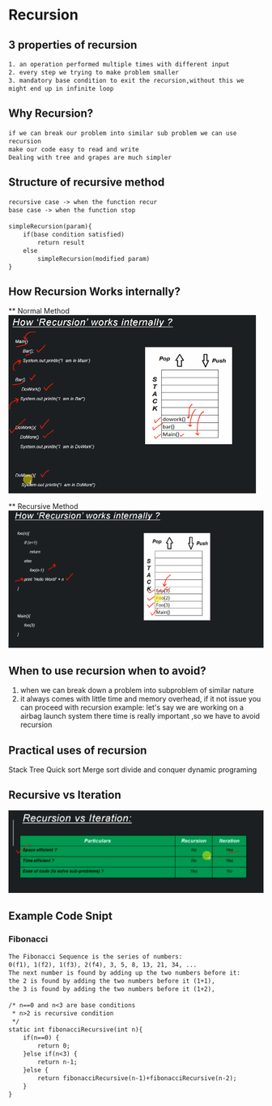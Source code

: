 # Recursion
## 3 properties of recursion
  	1. an operation performed multiple times with different input
	2. every step we trying to make problem smaller
	3. mandatory base condition to exit the recursion,without this we might end up in infinite loop
  
## Why Recursion?
   	if we can break our problem into similar sub problem we can use recursion
	make our code easy to read and write
	Dealing with tree and grapes are much simpler	
   
## Structure of recursive method

  	recursive case -> when the function recur
	base case -> when the function stop
	
	simpleRecursion(param){
		if(base condition satisfied)
			return result
		else
			simpleRecursion(modified param)
	}
  
## How Recursion Works internally?
** Normal Method
![normal-method](/images/02_how-system-executes-normal-method.PNG)

** Recursive Method
![recursive-method](/images/03_how-system-executes-recursive-method.PNG)
	
## When to use recursion when to avoid?
  1. when we can break down a problem into subproblem of similar nature
  2. it always comes with little time and memory overhead, if it not issue you can proceed with recursion
	example: let's say we are working on a airbag launch system there time is really important ,so we have to avoid recursion
  
## Practical uses of recursion
  Stack
  Tree
  Quick sort
  Merge sort 
  divide and conquer
  dynamic programing
  
 ## Recursive vs Iteration
 ![recVsItr](/images/04_recursive-vs-iteration.PNG) 
 
 ## Example Code Snipt
 ### Fibonacci
	The Fibonacci Sequence is the series of numbers:
	0(f1), 1(f2), 1(f3), 2(f4), 3, 5, 8, 13, 21, 34, ...
	The next number is found by adding up the two numbers before it:
	the 2 is found by adding the two numbers before it (1+1),
	the 3 is found by adding the two numbers before it (1+2),
	
	/* n==0 and n<3 are base conditions 
	 * n>2 is recursive condition
	 */
	static int fibonacciRecursive(int n){	
		if(n==0) {
			return 0;
		}else if(n<3) {
			return n-1;
		}else {
			return fibonacciRecursive(n-1)+fibonacciRecursive(n-2);
		}		
	}
	 


